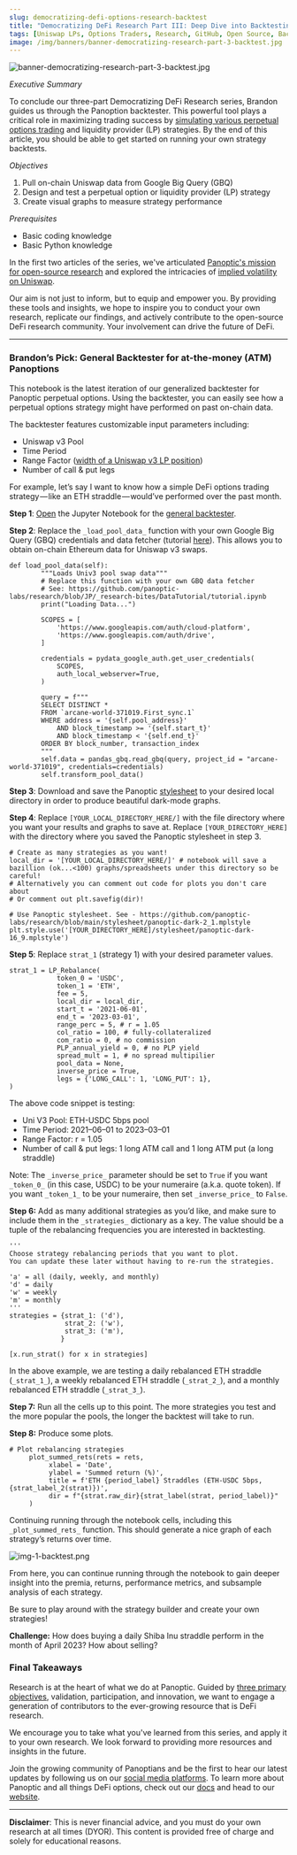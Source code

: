 ```yaml
---
slug: democratizing-defi-options-research-backtest
title: "Democratizing DeFi Research Part III: Deep Dive into Backtesting Panoptions"
tags: [Uniswap LPs, Options Traders, Research, GitHub, Open Source, Backtest]
image: /img/banners/banner-democratizing-research-part-3-backtest.jpg
---
```

![banner-democratizing-research-part-3-backtest.jpg](./banner-democratizing-research-part-3-backtest.jpg)

_Executive Summary_

To conclude our three-part Democratizing DeFi Research series, Brandon guides us through the Panoption backtester. This powerful tool plays a critical role in maximizing trading success by [simulating various perpetual options trading](https://panoptic.xyz/research/defi-option-straddle-backtest) and liquidity provider (LP) strategies. By the end of this article, you should be able to get started on running your own strategy backtests.

<!--truncate-->

_Objectives_

1.  Pull on-chain Uniswap data from Google Big Query (GBQ)
2.  Design and test a perpetual option or liquidity provider (LP) strategy
3.  Create visual graphs to measure strategy performance

_Prerequisites_

-   Basic coding knowledge
-   Basic Python knowledge

In the first two articles of the series, we've articulated [Panoptic's mission for open-source research](https://panoptic.xyz/blog/democratizing-defi-options-research-part-1) and explored the intricacies of [implied volatility on Uniswap](https://panoptic.xyz/blog/democratizing-defi-options-research-implied-volatility).

Our aim is not just to inform, but to equip and empower you. By providing these tools and insights, we hope to inspire you to conduct your own research, replicate our findings, and actively contribute to the open-source DeFi research community. Your involvement can drive the future of DeFi.

----------

### Brandon’s Pick: General Backtester for at-the-money (ATM) Panoptions

This notebook is the latest iteration of our generalized backtester for Panoptic perpetual options. Using the backtester, you can easily see how a perpetual options strategy might have performed on past on-chain data.

The backtester features customizable input parameters including:

-   Uniswap v3 Pool
-   Time Period
-   Range Factor ([width of a Uniswap v3 LP position](https://twitter.com/Panoptic_xyz/status/1641108066044346370?s=20))
-   Number of call & put legs

For example, let’s say I want to know how a simple DeFi options trading strategy — like an ETH straddle — would’ve performed over the past month.

**Step 1**: [Open](https://docs.jupyter.org/en/latest/running.html) the Jupyter Notebook for the [general backtester](https://github.com/panoptic-labs/research/blob/main/_research-bites/20230427/Panoptions_Backtester_v3.ipynb).

**Step 2**: Replace the `_load_pool_data_` function with your own Google Big Query (GBQ) credentials and data fetcher (tutorial [here](https://github.com/panoptic-labs/research/blob/JP/_research-bites/DataTutorial/tutorial.ipynb)). This allows you to obtain on-chain Ethereum data for Uniswap v3 swaps.

```
def load_pool_data(self):  
        """Loads Univ3 pool swap data"""  
        # Replace this function with your own GBQ data fetcher  
        # See: https://github.com/panoptic-labs/research/blob/JP/_research-bites/DataTutorial/tutorial.ipynb  
        print("Loading Data...")  
  
        SCOPES = [  
            'https://www.googleapis.com/auth/cloud-platform',  
            'https://www.googleapis.com/auth/drive',  
        ]  
  
        credentials = pydata_google_auth.get_user_credentials(  
            SCOPES,  
            auth_local_webserver=True,  
        )  
  
        query = f"""  
        SELECT DISTINCT *  
        FROM `arcane-world-371019.First_sync.1`  
        WHERE address = '{self.pool_address}'  
            AND block_timestamp >= '{self.start_t}'  
            AND block_timestamp < '{self.end_t}'  
        ORDER BY block_number, transaction_index  
        """  
        self.data = pandas_gbq.read_gbq(query, project_id = "arcane-world-371019", credentials=credentials)  
        self.transform_pool_data()
```

**Step 3**: Download and save the Panoptic [stylesheet](https://github.com/panoptic-labs/research/blob/main/stylesheet/panoptic-dark-16_9.mplstyle) to your desired local directory in order to produce beautiful dark-mode graphs.

**Step 4**: Replace `[YOUR_LOCAL_DIRECTORY_HERE/]` with the file directory where you want your results and graphs to save at. Replace `[YOUR_DIRECTORY_HERE]` with the directory where you saved the Panoptic stylesheet in step 3.

```
# Create as many strategies as you want!  
local_dir = '[YOUR_LOCAL_DIRECTORY_HERE/]' # notebook will save a bazillion (ok...<100) graphs/spreadsheets under this directory so be careful!  
# Alternatively you can comment out code for plots you don't care about  
# Or comment out plt.savefig(dir)!  
```
```  
# Use Panoptic stylesheet. See - https://github.com/panoptic-labs/research/blob/main/stylesheet/panoptic-dark-2_1.mplstyle  
plt.style.use('[YOUR_DIRECTORY_HERE]/stylesheet/panoptic-dark-16_9.mplstyle')
```

**Step 5**: Replace `strat_1` (strategy 1) with your desired parameter values.

```
strat_1 = LP_Rebalance(  
            token_0 = 'USDC',  
            token_1 = 'ETH',  
            fee = 5,  
            local_dir = local_dir,  
            start_t = '2021-06-01',  
            end_t = '2023-03-01',  
            range_perc = 5, # r = 1.05  
            col_ratio = 100, # fully-collateralized  
            com_ratio = 0, # no commission  
            PLP_annual_yield = 0, # no PLP yield  
            spread_mult = 1, # no spread multipilier  
            pool_data = None,  
            inverse_price = True,  
            legs = {'LONG_CALL': 1, 'LONG_PUT': 1},  
)
```

The above code snippet is testing:

-   Uni V3 Pool: ETH-USDC 5bps pool
-   Time Period: 2021–06–01 to 2023–03–01
-   Range Factor: r = 1.05
-   Number of call & put legs: 1 long ATM call and 1 long ATM put (a long straddle)

Note: The `_inverse_price_`  parameter should be set to `True` if you want `_token_0_` (in this case, USDC) to be your numeraire (a.k.a. quote token). If you want `_token_1_` to be your numeraire, then set `_inverse_price_` to `False`.

**Step 6:** Add as many additional strategies as you’d like, and make sure to include them in the `_strategies_`  dictionary as a key. The value should be a tuple of the rebalancing frequencies you are interested in backtesting.

```
'''  
Choose strategy rebalancing periods that you want to plot.  
You can update these later without having to re-run the strategies.  
  
'a' = all (daily, weekly, and monthly)  
'd' = daily  
'w' = weekly  
'm' = monthly  
'''  
strategies = {strat_1: ('d'),  
              strat_2: ('w'),  
              strat_3: ('m'),  
             }  
  
[x.run_strat() for x in strategies]
```

In the above example, we are testing a daily rebalanced ETH straddle (`_strat_1_`), a weekly rebalanced ETH straddle (`_strat_2_`), and a monthly rebalanced ETH straddle (`_strat_3_`).

**Step 7:** Run all the cells up to this point. The more strategies you test and the more popular the pools, the longer the backtest will take to run.

**Step 8:** Produce some plots.

```
# Plot rebalancing strategies  
     plot_summed_rets(rets = rets,  
          xlabel = 'Date',  
          ylabel = 'Summed return (%)',  
          title = f'ETH {period_label} Straddles (ETH-USDC 5bps, {strat_label_2(strat)})',  
          dir = f"{strat.raw_dir}{strat_label(strat, period_label)}"  
     )
```

Continuing running through the notebook cells, including this `_plot_summed_rets_` function. This should generate a nice graph of each strategy’s returns over time.

![img-1-backtest.png](./img-1-backtest.png)

From here, you can continue running through the notebook to gain deeper insight into the premia, returns, performance metrics, and subsample analysis of each strategy.

Be sure to play around with the strategy builder and create your own strategies!

**Challenge:** How does buying a daily Shiba Inu straddle perform in the month of April 2023? How about selling?

### Final Takeaways

Research is at the heart of what we do at Panoptic. Guided by [three primary objectives](https://panoptic.xyz/blog/democratizing-defi-options-research-part-1#why-panoptic-research), validation, participation, and innovation, we want to engage a generation of contributors to the ever-growing resource that is DeFi research.

We encourage you to take what you've learned from this series, and apply it to your own research. We look forward to providing more resources and insights in the future.

Join the growing community of Panoptians and be the first to hear our latest updates by following us on our [social media platforms](https://links.panoptic.xyz/all). To learn more about Panoptic and all things DeFi options, check out our [docs](https://panoptic.xyz/docs/intro) and head to our [website](https://panoptic.xyz/).

----------

**Disclaimer**: This is never financial advice, and you must do your own research at all times (DYOR). This content is provided free of charge and solely for educational reasons.

